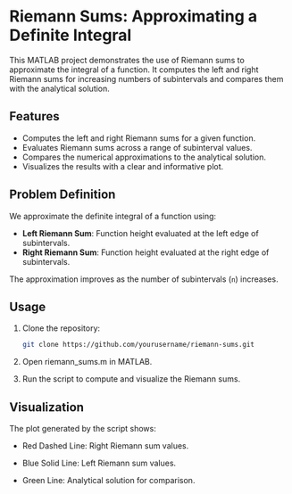 # Riemann Sums: Approximating a Definite Integral

This MATLAB project demonstrates the use of Riemann sums to approximate the integral of a function. It computes the left and right Riemann sums for increasing numbers of subintervals and compares them with the analytical solution.

## Features

- Computes the left and right Riemann sums for a given function.
- Evaluates Riemann sums across a range of subinterval values.
- Compares the numerical approximations to the analytical solution.
- Visualizes the results with a clear and informative plot.

## Problem Definition

We approximate the definite integral of a function using:
- **Left Riemann Sum**: Function height evaluated at the left edge of subintervals.
- **Right Riemann Sum**: Function height evaluated at the right edge of subintervals.

The approximation improves as the number of subintervals (`n`) increases.

## Usage

1. Clone the repository:
   ```bash
   git clone https://github.com/yourusername/riemann-sums.git

2.	Open riemann_sums.m in MATLAB.

3.	Run the script to compute and visualize the Riemann sums.

## Visualization

The plot generated by the script shows:

- Red Dashed Line: Right Riemann sum values.

- Blue Solid Line: Left Riemann sum values.

- Green Line: Analytical solution for comparison.

